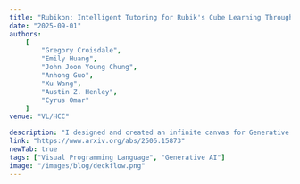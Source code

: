 ```yaml
---
title: "Rubikon: Intelligent Tutoring for Rubik's Cube Learning Through AR-enabled Physical Task Reconfiguration"
date: "2025-09-01"
authors:
    [
        "Gregory Croisdale",
        "Emily Huang",
        "John Joon Young Chung",
        "Anhong Guo",
        "Xu Wang",
        "Austin Z. Henley",
        "Cyrus Omar"
    ]
venue: "VL/HCC"

description: "I designed and created an infinite canvas for Generative AI, presenting novel approaches to providing and interpreting user specification."
link: "https://www.arxiv.org/abs/2506.15873"
newTab: true
tags: ["Visual Programming Language", "Generative AI"]
image: "/images/blog/deckflow.png"
---
```

